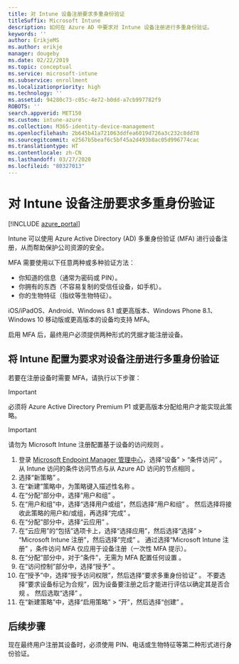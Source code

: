 ```yaml
---
title: 对 Intune 设备注册要求多重身份验证
titleSuffix: Microsoft Intune
description: 如何在 Azure AD 中要求对 Intune 设备注册进行多重身份验证。
keywords: ''
author: ErikjeMS
ms.author: erikje
manager: dougeby
ms.date: 02/22/2019
ms.topic: conceptual
ms.service: microsoft-intune
ms.subservice: enrollment
ms.localizationpriority: high
ms.technology: ''
ms.assetid: 94280c73-c05c-4e72-b0dd-a7cb997782f9
ROBOTS: ''
search.appverid: MET150
ms.custom: intune-azure
ms.collection: M365-identity-device-management
ms.openlocfilehash: 2b645b41a721063ddfea6019d726a3c232c8dd78
ms.sourcegitcommit: e2567b5beaf6c5bf45a2d493b8ac05d996774cac
ms.translationtype: HT
ms.contentlocale: zh-CN
ms.lasthandoff: 03/27/2020
ms.locfileid: "80327013"
---
```

# <a name="require-multi-factor-authentication-for-intune-device-enrollments"></a>对 Intune 设备注册要求多重身份验证

[!INCLUDE [azure_portal](../includes/azure_portal.md)]

Intune 可以使用 Azure Active Directory (AD) 多重身份验证 (MFA) 进行设备注册，从而帮助保护公司资源的安全。

MFA 需要使用以下任意两种或多种验证方法：

- 你知道的信息（通常为密码或 PIN）。
- 你拥有的东西（不容易复制的受信任设备，如手机）。
- 你的生物特征（指纹等生物特征）。

iOS/iPadOS、Android、Windows 8.1 或更高版本、Windows Phone 8.1、Windows 10 移动版或更高版本的设备均支持 MFA。

启用 MFA 后，最终用户必须提供两种形式的凭据才能注册设备。

## <a name="configure-intune-to-require-multi-factor-authentication-at-device-enrollment"></a>将 Intune 配置为要求对设备注册进行多重身份验证

若要在注册设备时需要 MFA，请执行以下步骤：

>[!Important]
>必须将 Azure Active Directory Premium P1 或更高版本分配给用户才能实现此策略。

>[!Important]
>请勿为 Microsoft Intune 注册配置基于设备的访问规则  。

1. 登录 [Microsoft Endpoint Manager 管理中心](https://go.microsoft.com/fwlink/?linkid=2109431)，选择“设备” > “条件访问”   。 从 Intune 访问的条件访问节点与从 Azure AD 访问的节点相同   。
2. 选择“新策略”  。
3. 在“新建”策略中，为策略键入描述性名称  。
4. 在“分配”部分中，选择“用户和组”   。 
5. 在“用户和组”中，选择“选择用户或组”，然后选择“用户和组”    。 然后选择将接收此策略的用户和/或组，再选择“完成”  。
6. 在“分配”部分中，选择“云应用”   。
7. 在“云应用”的“包括”选项卡上，选择“选择应用”，然后选择“选择” > “Microsoft Intune 注册”，然后选择“完成”       。 通过选择“Microsoft Intune 注册”  ，条件访问 MFA 仅应用于设备注册（一次性 MFA 提示）。
8. 在“分配”部分中，对于“条件”，无需为 MFA 配置任何设置   。
9. 在“访问控制”部分中，选择“授予”   。
10. 在“授予”中，选择“授予访问权限”，然后选择“要求多重身份验证”    。 不要选择“要求设备标记为合规”，因为设备要注册之后才能进行评估以确定其是否合规  。 然后选取“选择”  。
11. 在“新建策略”中，选择“启用策略” > “开”，然后选择“创建”     。



## <a name="next-steps"></a>后续步骤

现在最终用户注册其设备时，必须使用 PIN、电话或生物特征等第二种形式进行身份验证。
